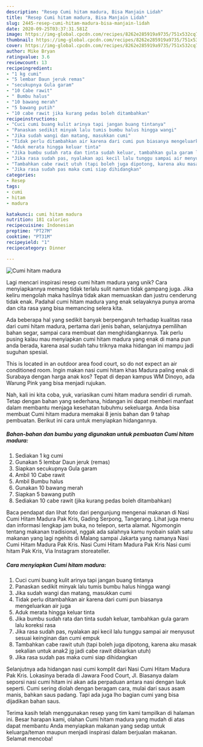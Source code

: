 ```yaml
---
description: "Resep Cumi hitam madura, Bisa Manjain Lidah"
title: "Resep Cumi hitam madura, Bisa Manjain Lidah"
slug: 2445-resep-cumi-hitam-madura-bisa-manjain-lidah
date: 2020-09-25T03:37:31.581Z
image: https://img-global.cpcdn.com/recipes/8262e285919a9735/751x532cq70/cumi-hitam-madura-foto-resep-utama.jpg
thumbnail: https://img-global.cpcdn.com/recipes/8262e285919a9735/751x532cq70/cumi-hitam-madura-foto-resep-utama.jpg
cover: https://img-global.cpcdn.com/recipes/8262e285919a9735/751x532cq70/cumi-hitam-madura-foto-resep-utama.jpg
author: Mike Bryan
ratingvalue: 3.6
reviewcount: 13
recipeingredient:
- "1 kg cumi"
- "5 lembar Daun jeruk remas"
- "secukupnya Gula garam"
- "10 Cabe rawit"
- " Bumbu halus"
- "10 bawang merah"
- "5 bawang putih"
- "10 cabe rawit jika kurang pedas boleh ditambahkan"
recipeinstructions:
- "Cuci cumi buang kulit arinya tapi jangan buang tintanya"
- "Panaskan sedikit minyak lalu tumis bumbu halus hingga wangi"
- "Jika sudah wangi dan matang, masukkan cumi"
- "Tidak perlu ditambahkan air karena dari cumi pun biasanya mengeluarkan air juga"
- "Aduk merata hingga keluar tinta"
- "Jika bumbu sudah rata dan tinta sudah keluar, tambahkan gula garam lalu koreksi rasa"
- "Jika rasa sudah pas, nyalakan api kecil lalu tunggu sampai air menyusut sesuai keinginan dan cumi empuk"
- "Tambahkan cabe rawit utuh (tapi boleh juga dipotong, karena aku masak sekalian untuk anak2 jg jadi cabe rawit dibiarkan utuh)"
- "Jika rasa sudah pas maka cumi siap dihidangkan"
categories:
- Resep
tags:
- cumi
- hitam
- madura

katakunci: cumi hitam madura 
nutrition: 181 calories
recipecuisine: Indonesian
preptime: "PT27M"
cooktime: "PT31M"
recipeyield: "1"
recipecategory: Dinner

---
```



![Cumi hitam madura](https://img-global.cpcdn.com/recipes/8262e285919a9735/751x532cq70/cumi-hitam-madura-foto-resep-utama.jpg)

Lagi mencari inspirasi resep cumi hitam madura yang unik? Cara menyiapkannya memang tidak terlalu sulit namun tidak gampang juga. Jika keliru mengolah maka hasilnya tidak akan memuaskan dan justru cenderung tidak enak. Padahal cumi hitam madura yang enak selayaknya punya aroma dan cita rasa yang bisa memancing selera kita.

Ada beberapa hal yang sedikit banyak berpengaruh terhadap kualitas rasa dari cumi hitam madura, pertama dari jenis bahan, selanjutnya pemilihan bahan segar, sampai cara membuat dan menghidangkannya. Tak perlu pusing kalau mau menyiapkan cumi hitam madura yang enak di mana pun anda berada, karena asal sudah tahu triknya maka hidangan ini mampu jadi suguhan spesial.

This is located in an outdoor area food court, so do not expect an air conditioned room. Ingin makan nasi cumi hitam khas Madura paling enak di Surabaya dengan harga anak kos? Tepat di depan kampus WM Dinoyo, ada Warung Pink yang bisa menjadi rujukan.


Nah, kali ini kita coba, yuk, variasikan cumi hitam madura sendiri di rumah. Tetap dengan bahan yang sederhana, hidangan ini dapat memberi manfaat dalam membantu menjaga kesehatan tubuhmu sekeluarga. Anda bisa membuat Cumi hitam madura memakai 8 jenis bahan dan 9 tahap pembuatan. Berikut ini cara untuk menyiapkan hidangannya.

<!--inarticleads1-->

##### Bahan-bahan dan bumbu yang digunakan untuk pembuatan Cumi hitam madura:

1. Sediakan 1 kg cumi
1. Gunakan 5 lembar Daun jeruk (remas)
1. Siapkan secukupnya Gula garam
1. Ambil 10 Cabe rawit
1. Ambil  Bumbu halus
1. Gunakan 10 bawang merah
1. Siapkan 5 bawang putih
1. Sediakan 10 cabe rawit (jika kurang pedas boleh ditambahkan)


Baca pendapat dan lihat foto dari pengunjung mengenai makanan di Nasi Cumi Hitam Madura Pak Kris, Gading Serpong, Tangerang. Lihat juga menu dan informasi lengkap jam buka, no telepon, serta alamat. Ngomongin tentang makanan tradisional, nggak ada salahnya kamu nyobain salah satu makanan yang lagi ngehits di Malang sampai Jakarta yang namanya Nasi Cumi Hitam Madura Pak Kris. Nasi Cumi Hitam Madura Pak Kris Nasi cumi hitam Pak Kris, Via Instagram storeateller. 

<!--inarticleads2-->

##### Cara menyiapkan Cumi hitam madura:

1. Cuci cumi buang kulit arinya tapi jangan buang tintanya
1. Panaskan sedikit minyak lalu tumis bumbu halus hingga wangi
1. Jika sudah wangi dan matang, masukkan cumi
1. Tidak perlu ditambahkan air karena dari cumi pun biasanya mengeluarkan air juga
1. Aduk merata hingga keluar tinta
1. Jika bumbu sudah rata dan tinta sudah keluar, tambahkan gula garam lalu koreksi rasa
1. Jika rasa sudah pas, nyalakan api kecil lalu tunggu sampai air menyusut sesuai keinginan dan cumi empuk
1. Tambahkan cabe rawit utuh (tapi boleh juga dipotong, karena aku masak sekalian untuk anak2 jg jadi cabe rawit dibiarkan utuh)
1. Jika rasa sudah pas maka cumi siap dihidangkan


Selanjutnya ada hidangan nasi cumi komplit dari Nasi Cumi Hitam Madura Pak Kris. Lokasinya berada di Jawara Food Court, Jl. Biasanya dalam seporsi nasi cumi hitam ini akan ada perpaduan antara nasi dengan lauk seperti. Cumi sering diolah dengan beragam cara, mulai dari saus asam manis, bahkan saus padang. Tapi ada juga lho bagian cumi yang bisa dijadikan bahan saus. 

Terima kasih telah menggunakan resep yang tim kami tampilkan di halaman ini. Besar harapan kami, olahan Cumi hitam madura yang mudah di atas dapat membantu Anda menyiapkan makanan yang sedap untuk keluarga/teman maupun menjadi inspirasi dalam berjualan makanan. Selamat mencoba!
